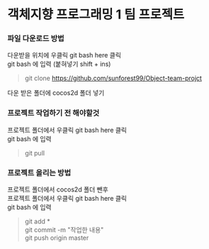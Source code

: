 # 객체지향 프로그래밍 1 팀 프로젝트

### 파일 다운로드 방법
다운받을 위치에 우클릭 git bash here 클릭<br>
git bash 에 입력 (붙혀넣기 shift + ins)
> git clone https://github.com/sunforest99/Object-team-projct

다운 받은 폴더에 cocos2d 폴더 넣기

### 프로젝트 작업하기 전 해야할것
프로젝트 폴더에서 우클릭 git bash here 클릭<br>
git bash 에 입력
> git pull

### 프로젝트 올리는 방법
프로젝트 폴더에서 cocos2d 폴더 뺀후 <br>
프로젝트 폴더에서 우클릭 git bash here 클릭<br>
git bash 에 입력
> git add *<br>
> git commit -m "작업한 내용"<br>
> git push origin master
